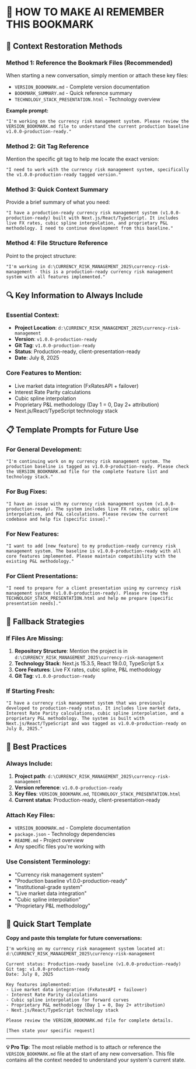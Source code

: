 # 📖 HOW TO MAKE AI REMEMBER THIS BOOKMARK

## 🎯 Context Restoration Methods

### **Method 1: Reference the Bookmark Files (Recommended)**
When starting a new conversation, simply mention or attach these key files:
- `VERSION_BOOKMARK.md` - Complete version documentation
- `BOOKMARK_SUMMARY.md` - Quick reference summary
- `TECHNOLOGY_STACK_PRESENTATION.html` - Technology overview

**Example prompt:**
```
"I'm working on the currency risk management system. Please review the VERSION_BOOKMARK.md file to understand the current production baseline v1.0.0-production-ready."
```

### **Method 2: Git Tag Reference**
Mention the specific git tag to help me locate the exact version:
```
"I need to work with the currency risk management system, specifically the v1.0.0-production-ready tagged version."
```

### **Method 3: Quick Context Summary**
Provide a brief summary of what you need:
```
"I have a production-ready currency risk management system (v1.0.0-production-ready) built with Next.js/React/TypeScript. It includes live FX rates, cubic spline interpolation, and proprietary P&L methodology. I need to continue development from this baseline."
```

### **Method 4: File Structure Reference**
Point to the project structure:
```
"I'm working in d:\CURRENCY_RISK_MANAGEMENT_2025\currency-risk-management - this is a production-ready currency risk management system with all features implemented."
```

## 🔍 Key Information to Always Include

### **Essential Context:**
- **Project Location**: `d:\CURRENCY_RISK_MANAGEMENT_2025\currency-risk-management`
- **Version**: `v1.0.0-production-ready`
- **Git Tag**: `v1.0.0-production-ready`
- **Status**: Production-ready, client-presentation-ready
- **Date**: July 8, 2025

### **Core Features to Mention:**
- Live market data integration (FxRatesAPI + failover)
- Interest Rate Parity calculations
- Cubic spline interpolation
- Proprietary P&L methodology (Day 1 = 0, Day 2+ attribution)
- Next.js/React/TypeScript technology stack

## 📋 Template Prompts for Future Use

### **For General Development:**
```
"I'm continuing work on my currency risk management system. The production baseline is tagged as v1.0.0-production-ready. Please check the VERSION_BOOKMARK.md file for the complete feature list and technology stack."
```

### **For Bug Fixes:**
```
"I have an issue with my currency risk management system (v1.0.0-production-ready). The system includes live FX rates, cubic spline interpolation, and P&L calculations. Please review the current codebase and help fix [specific issue]."
```

### **For New Features:**
```
"I want to add [new feature] to my production-ready currency risk management system. The baseline is v1.0.0-production-ready with all core features implemented. Please maintain compatibility with the existing P&L methodology."
```

### **For Client Presentations:**
```
"I need to prepare for a client presentation using my currency risk management system (v1.0.0-production-ready). Please review the TECHNOLOGY_STACK_PRESENTATION.html and help me prepare [specific presentation needs]."
```

## 🎲 Fallback Strategies

### **If Files Are Missing:**
1. **Repository Structure**: Mention the project is in `d:\CURRENCY_RISK_MANAGEMENT_2025\currency-risk-management`
2. **Technology Stack**: Next.js 15.3.5, React 19.0.0, TypeScript 5.x
3. **Core Features**: Live FX rates, cubic spline, P&L methodology
4. **Git Tag**: `v1.0.0-production-ready`

### **If Starting Fresh:**
```
"I have a currency risk management system that was previously developed to production-ready status. It includes live market data, Interest Rate Parity calculations, cubic spline interpolation, and a proprietary P&L methodology. The system is built with Next.js/React/TypeScript and was tagged as v1.0.0-production-ready on July 8, 2025."
```

## 🔄 Best Practices

### **Always Include:**
1. **Project path**: `d:\CURRENCY_RISK_MANAGEMENT_2025\currency-risk-management`
2. **Version reference**: `v1.0.0-production-ready`
3. **Key files**: `VERSION_BOOKMARK.md`, `TECHNOLOGY_STACK_PRESENTATION.html`
4. **Current status**: Production-ready, client-presentation-ready

### **Attach Key Files:**
- `VERSION_BOOKMARK.md` - Complete documentation
- `package.json` - Technology dependencies
- `README.md` - Project overview
- Any specific files you're working with

### **Use Consistent Terminology:**
- "Currency risk management system"
- "Production baseline v1.0.0-production-ready"
- "Institutional-grade system"
- "Live market data integration"
- "Cubic spline interpolation"
- "Proprietary P&L methodology"

## 🚀 Quick Start Template

**Copy and paste this template for future conversations:**

```
I'm working on my currency risk management system located at:
d:\CURRENCY_RISK_MANAGEMENT_2025\currency-risk-management

Current status: Production-ready baseline (v1.0.0-production-ready)
Git tag: v1.0.0-production-ready
Date: July 8, 2025

Key features implemented:
- Live market data integration (FxRatesAPI + failover)
- Interest Rate Parity calculations
- Cubic spline interpolation for forward curves
- Proprietary P&L methodology (Day 1 = 0, Day 2+ attribution)
- Next.js/React/TypeScript technology stack

Please review the VERSION_BOOKMARK.md file for complete details.

[Then state your specific request]
```

---

**💡 Pro Tip**: The most reliable method is to attach or reference the `VERSION_BOOKMARK.md` file at the start of any new conversation. This file contains all the context needed to understand your system's current state.
